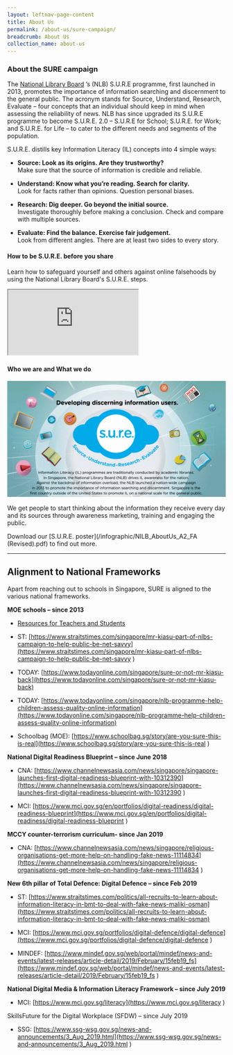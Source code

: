```yaml
---
layout: leftnav-page-content
title: About Us
permalink: /about-us/sure-campaign/
breadcrumb: About Us
collection_name: about-us
---
```


### **About the SURE campaign**

The  [National Library Board](http://www.nlb.gov.sg/) ’s (NLB) S.U.R.E programme, first launched in 2013, promotes the importance of information searching and discernment to the general public. The acronym stands for Source, Understand, Research, Evaluate – four concepts that an individual should keep in mind when assessing the reliability of news. NLB has since upgraded its S.U.R.E programme to become S.U.R.E. 2.0 – S.U.R.E for School; S.U.R.E. for Work; and S.U.R.E. for Life – to cater to the different needs and segments of the population.

 S.U.R.E. distills key Information Literacy (IL) concepts into 4 simple ways:

* **Source: Look as its origins. Are they trustworthy?**
  <br>Make sure that the source of information is credible and reliable.
  
* **Understand: Know what you’re reading. Search for clarity.**
  <br>Look for facts rather than opinions. Question personal biases.
  
* **Research: Dig deeper. Go beyond the initial source.**
<br>  Investigate thoroughly before making a conclusion. Check and compare with multiple sources.

* **Evaluate: Find the balance. Exercise fair judgement.**
  <br>Look from different angles. There are at least two sides to every story.



#### How to be S.U.R.E. before you share

Learn how to safeguard yourself and others against online falsehoods by using the National Library Board's S.U.R.E. steps. 

<div class="resp-container">
	<iframe class="resp-iframe" src="https://www.youtube.com/embed/JNFnPqTTPIc" gesture="media" allow="encrypted-media" allowfullscreen></iframe>
</div>


#### **Who we are and What we do**

![S.U.R.E. poster for brochure](/images/aboutsureheader-600x318.png)

We get people to start thinking about the information they receive every day and its sources through awareness marketing, training and engaging the public.

Download our [S.U.R.E. poster](/infographic/NILB_AboutUs_A2_FA (Revised).pdf) to find out more.



<hr>

## Alignment to National Frameworks

Apart from reaching out to schools in Singapore,  SURE is aligned to the various national frameworks. 

 

**MOE schools –  since 2013**  

- [Resources for Teachers and  Students](/resources/audience/teachers-and-students/primary-level)
- ST: [https://www.straitstimes.com/singapore/mr-kiasu-part-of-nlbs-campaign-to-help-public-be-net-savvy](https://www.straitstimes.com/singapore/mr-kiasu-part-of-nlbs-campaign-to-help-public-be-net-savvy ) 

- TODAY: [https://www.todayonline.com/singapore/sure-or-not-mr-kiasu-back](https://www.todayonline.com/singapore/sure-or-not-mr-kiasu-back)

- TODAY: [https://www.todayonline.com/singapore/nlb-programme-help-children-assess-quality-online-information](https://www.todayonline.com/singapore/nlb-programme-help-children-assess-quality-online-information)

- Schoolbag (MOE): [https://www.schoolbag.sg/story/are-you-sure-this-is-real](https://www.schoolbag.sg/story/are-you-sure-this-is-real ) 




**National Digital Readiness Blueprint – since June 2018**

- CNA: [https://www.channelnewsasia.com/news/singapore/singapore-launches-first-digital-readiness-blueprint-with-10312390](https://www.channelnewsasia.com/news/singapore/singapore-launches-first-digital-readiness-blueprint-with-10312390  )  

- MCI: [https://www.mci.gov.sg/en/portfolios/digital-readiness/digital-readiness-blueprint](https://www.mci.gov.sg/en/portfolios/digital-readiness/digital-readiness-blueprint ) 






**MCCY counter-terrorism curriculum- since Jan 2019**

- CNA: [https://www.channelnewsasia.com/news/singapore/religious-organisations-get-more-help-on-handling-fake-news-11114834](https://www.channelnewsasia.com/news/singapore/religious-organisations-get-more-help-on-handling-fake-news-11114834 ) 




**New 6th pillar of Total Defence: Digital Defence – since Feb 2019**

- ST: [https://www.straitstimes.com/politics/all-recruits-to-learn-about-information-literacy-in-bmt-to-deal-with-fake-news-maliki-osman](https://www.straitstimes.com/politics/all-recruits-to-learn-about-information-literacy-in-bmt-to-deal-with-fake-news-maliki-osman)

- MCI: [https://www.mci.gov.sg/portfolios/digital-defence/digital-defence](https://www.mci.gov.sg/portfolios/digital-defence/digital-defence ) 

- MINDEF:  [https://www.mindef.gov.sg/web/portal/mindef/news-and-events/latest-releases/article-detail/2019/February/15feb19_fs](https://www.mindef.gov.sg/web/portal/mindef/news-and-events/latest-releases/article-detail/2019/February/15feb19_fs ) 




**National Digital Media & Information Literacy Framework – since July 2019**

- MCI: [https://www.mci.gov.sg/literacy](https://www.mci.gov.sg/literacy ) 




SkillsFuture for the Digital Workplace (SFDW) – since July 2019

- SSG: [https://www.ssg-wsg.gov.sg/news-and-announcements/3_Aug_2019.html](https://www.ssg-wsg.gov.sg/news-and-announcements/3_Aug_2019.html ) 


